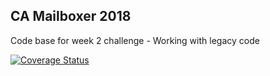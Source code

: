 ## CA Mailboxer 2018

Code base for week 2 challenge - Working with legacy code

[![Coverage Status](https://coveralls.io/repos/github/blake-futchi/legacy_team2_2020/badge.svg?branch=master)](https://coveralls.io/github/blake-futchi/legacy_team2_2020?branch=master)